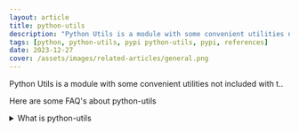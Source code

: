 ```yaml
---
layout: article
title: python-utils
description: "Python Utils is a module with some convenient utilities not included with t.."
tags: [python, python-utils, pypi python-utils, pypi, references]
date: 2023-12-27
cover: /assets/images/related-articles/general.png
---
```


Python Utils is a module with some convenient utilities not included with t..

Here are some FAQ's about python-utils
<details>
<summary>What is python-utils</summary>
Python Utils is a module with some convenient utilities not included with t..
</details>
